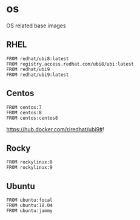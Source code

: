 # os

OS related base images

## RHEL

```
FROM redhat/ubi8:latest
FROM registry.access.redhat.com/ubi8/ubi:latest
FROM redhat/ubi9
FROM redhat/ubi9:latest
```

## Centos

```
FROM centos:7
FROM centos:8
FROM centos:centos8
```

https://hub.docker.com/r/redhat/ubi9#!

## Rocky

```
FROM rockylinux:8
FROM rockylinux:9
```

## Ubuntu

```
FROM ubuntu:focal
FROM ubuntu:18.04
FROM ubuntu:jammy
```



